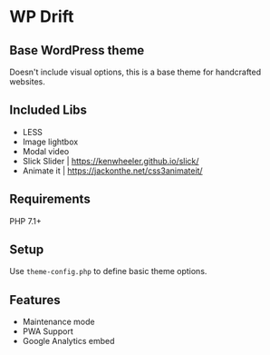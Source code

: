 # WP Drift
## Base WordPress theme
Doesn't include visual options, this is a base theme for handcrafted websites.

## Included Libs
- LESS
- Image lightbox
- Modal video
- Slick Slider | https://kenwheeler.github.io/slick/
- Animate it | https://jackonthe.net/css3animateit/

## Requirements
PHP 7.1+

## Setup
Use `theme-config.php` to define basic theme options.

## Features
- Maintenance mode
- PWA Support
- Google Analytics embed